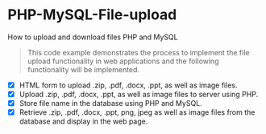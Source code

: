 # PHP-MySQL-File-upload
How to upload and download files PHP and MySQL

> This code example demonstrates the process to implement the file upload functionality in web applications and the following functionality will be implemented.

- [x] HTML form to upload .zip, .pdf, .docx, .ppt, as well as image files.
- [x] Upload .zip, .pdf, .docx, .ppt, as well as image files to server using PHP.
- [x] Store file name in the database using PHP and MySQL.
- [x] Retrieve .zip, .pdf, .docx, .ppt, png, jpeg as well as image files from the database and display in the web page.
